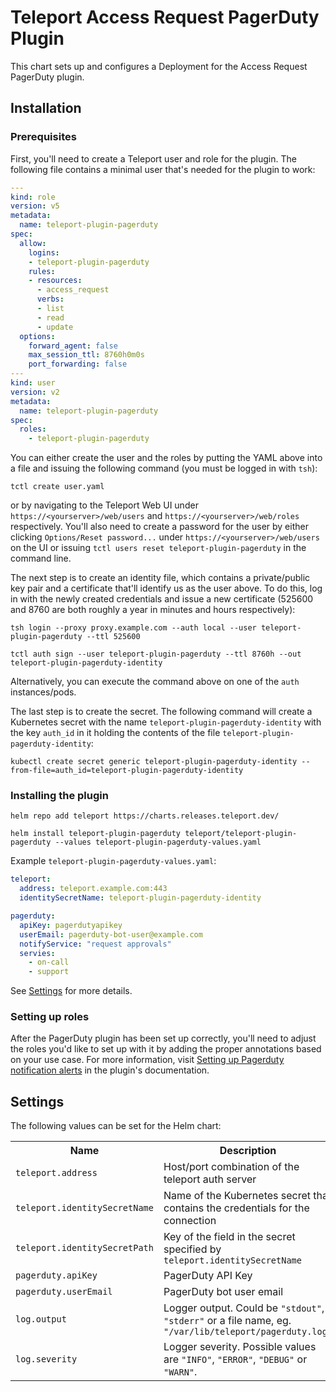 # Teleport Access Request PagerDuty Plugin

This chart sets up and configures a Deployment for the Access Request PagerDuty plugin.

## Installation

### Prerequisites

First, you'll need to create a Teleport user and role for the plugin. The following file contains a minimal user that's needed for the plugin to work:

```yaml
---
kind: role
version: v5
metadata:
  name: teleport-plugin-pagerduty
spec:
  allow:
    logins:
    - teleport-plugin-pagerduty
    rules:
    - resources:
      - access_request
      verbs:
      - list
      - read
      - update
  options:
    forward_agent: false
    max_session_ttl: 8760h0m0s
    port_forwarding: false
---
kind: user
version: v2
metadata:
  name: teleport-plugin-pagerduty
spec:
  roles:
    - teleport-plugin-pagerduty
```

You can either create the user and the roles by putting the YAML above into a file and issuing the following command  (you must be logged in with `tsh`):

```
tctl create user.yaml
```

or by navigating to the Teleport Web UI under `https://<yourserver>/web/users` and `https://<yourserver>/web/roles` respectively. You'll also need to create a password for the user by either clicking `Options/Reset password...` under `https://<yourserver>/web/users` on the UI or issuing `tctl users reset teleport-plugin-pagerduty` in the command line.

The next step is to create an identity file, which contains a private/public key pair and a certificate that'll identify us as the user above. To do this, log in with the newly created credentials and issue a new certificate (525600 and 8760 are both roughly a year in minutes and hours respectively):

```
tsh login --proxy proxy.example.com --auth local --user teleport-plugin-pagerduty --ttl 525600
```

```
tctl auth sign --user teleport-plugin-pagerduty --ttl 8760h --out teleport-plugin-pagerduty-identity
```

Alternatively, you can execute the command above on one of the `auth` instances/pods.

The last step is to create the secret. The following command will create a Kubernetes secret with the name `teleport-plugin-pagerduty-identity` with the key `auth_id` in it holding the contents of the file `teleport-plugin-pagerduty-identity`:

```
kubectl create secret generic teleport-plugin-pagerduty-identity --from-file=auth_id=teleport-plugin-pagerduty-identity
```

### Installing the plugin

```
helm repo add teleport https://charts.releases.teleport.dev/
```

```shell
helm install teleport-plugin-pagerduty teleport/teleport-plugin-pagerduty --values teleport-plugin-pagerduty-values.yaml
```

Example `teleport-plugin-pagerduty-values.yaml`:

```yaml
teleport:
  address: teleport.example.com:443
  identitySecretName: teleport-plugin-pagerduty-identity

pagerduty:
  apiKey: pagerdutyapikey
  userEmail: pagerduty-bot-user@example.com
  notifyService: "request approvals"
  servies:
    - on-call
    - support
```

See [Settings](#settings) for more details.

### Setting up roles

After the PagerDuty plugin has been set up correctly, you'll need to adjust the roles you'd like to set up with it by adding the proper annotations based on your use case. For more information, visit [Setting up Pagerduty notification alerts](../../../access/pagerduty/README.md#setting-up-pagerduty-notification-alerts) in the plugin's documentation.

## Settings

The following values can be set for the Helm chart:

<table>
  <tr>
    <th>Name</th>
    <th>Description</th>
    <th>Type</th>
    <th>Default</th>
    <th>Required</th>
  </tr>

  <tr>
    <td><code>teleport.address</code></td>
    <td>Host/port combination of the teleport auth server</td>
    <td>string</td>
    <td><code>""</code></td>
    <td>yes</td>
  </tr>
  <tr>
    <td><code>teleport.identitySecretName</code></td>
    <td>Name of the Kubernetes secret that contains the credentials for the connection</td>
    <td>string</td>
    <td><code>""</code></td>
    <td>yes</td>
  </tr>
  <tr>
    <td><code>teleport.identitySecretPath</code></td>
    <td>Key of the field in the secret specified by <code>teleport.identitySecretName</code></td>
    <td>string</td>
    <td><code>"auth_id"</code></td>
    <td>yes</td>
  </tr>

  <tr>
    <td><code>pagerduty.apiKey</code></td>
    <td>PagerDuty API Key</td>
    <td>string</td>
    <td><code></code></td>
    <td>yes</td>
  </tr>
  <tr>
    <td><code>pagerduty.userEmail</code></td>
    <td>PagerDuty bot user email</td>
    <td>string</td>
    <td><code>""</code></td>
    <td>yes</td>
  </tr>

  <tr>
    <td><code>log.output</code></td>
    <td>
      Logger output. Could be <code>"stdout"</code>, <code>"stderr"</code> or a file name,
      eg. <code>"/var/lib/teleport/pagerduty.log"</code>
    </td>
    <td>string</td>
    <td><code>"stdout"</code></td>
    <td>no</td>
  </tr>
  <tr>
    <td><code>log.severity</code></td>
    <td>
      Logger severity. Possible values are <code>"INFO"</code>, <code>"ERROR"</code>,
      <code>"DEBUG"</code> or <code>"WARN"</code>.
    </td>
    <td>string</td>
    <td><code>"INFO"</code></td>
    <td>no</td>
  </tr>
</table>
